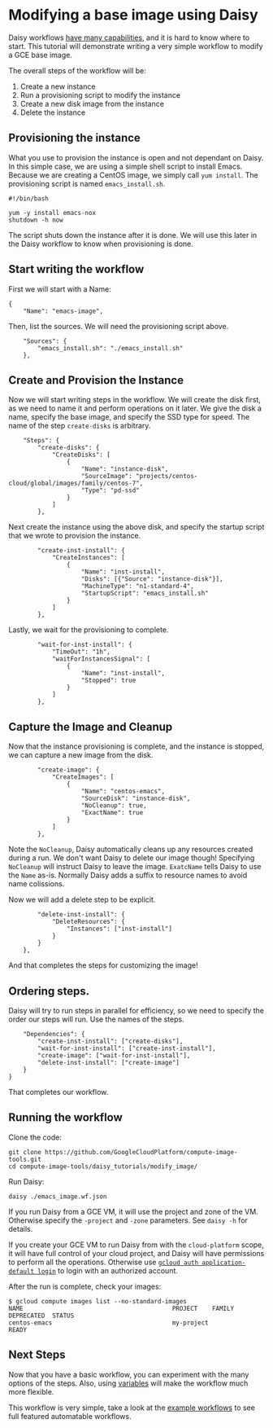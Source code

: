 # Modifying a base image using Daisy

Daisy workflows [have many
capabilities,](https://github.com/GoogleCloudPlatform/compute-image-tools/tree/master/daisy#workflow-config-overview)
and it is hard to know where to start. This tutorial will demonstrate
writing a very simple workflow to modify a GCE base image.

The overall steps of the workflow will be:

1. Create a new instance
2. Run a provisioning script to modify the instance
3. Create a new disk image from the instance
4. Delete the instance

## Provisioning the instance

What you use to provision the instance is open and not dependant on
Daisy. In this simple case, we are using a simple shell script to
install Emacs. Because we are creating a CentOS image, we simply call
`yum install`. The provisioning script is named `emacs_install.sh`.

```shell
#!/bin/bash

yum -y install emacs-nox
shutdown -h now
```

The script shuts down the instance after it is done. We will use this
later in the Daisy workflow to know when provisioning is done.

## Start writing the workflow

First we will start with a Name:

```
{
    "Name": "emacs-image",
```

Then, list the sources. We will need the provisioning script above.

```
    "Sources": {
        "emacs_install.sh": "./emacs_install.sh"
    },
```

## Create and Provision the Instance

Now we will start writing steps in the workflow. We will create the
disk first, as we need to name it and perform operations on it
later. We give the disk a name, specify the base image, and specify
the SSD type for speed. The name of the step `create-disks` is
arbitrary.

```
    "Steps": {
        "create-disks": {
            "CreateDisks": [
                {
                    "Name": "instance-disk",
                    "SourceImage": "projects/centos-cloud/global/images/family/centos-7",
                    "Type": "pd-ssd"
                }
            ]
        },
```

Next create the instance using the above disk, and specify the startup
script that we wrote to provision the instance.

```
        "create-inst-install": {
            "CreateInstances": [
                {
                    "Name": "inst-install",
                    "Disks": [{"Source": "instance-disk"}],
                    "MachineType": "n1-standard-4",
                    "StartupScript": "emacs_install.sh"
                }
            ]
        },
```

Lastly, we wait for the provisioning to complete.

```
        "wait-for-inst-install": {
            "TimeOut": "1h",
            "waitForInstancesSignal": [
                {
                    "Name": "inst-install",
                    "Stopped": true
                }
            ]
        },
```

## Capture the Image and Cleanup

Now that the instance provisioning is complete, and the instance is
stopped, we can capture a new image from the disk.

```
        "create-image": {
            "CreateImages": [
                {
                    "Name": "centos-emacs",
                    "SourceDisk": "instance-disk",
                    "NoCleanup": true,
                    "ExactName": true
                }
            ]
        },
```

Note the `NoCleanup`, Daisy automatically cleans up any resources
created during a run. We don't want Daisy to delete our image though!
Specifying `NoCleanup` will instruct Daisy to leave the
image. `ExatcName` tells Daisy to use the `Name` as-is. Normally Daisy
adds a suffix to resource names to avoid name colissions.

Now we will add a delete step to be explicit.

```
        "delete-inst-install": {
            "DeleteResources": {
                "Instances": ["inst-install"]
            }
        }
    },
```

And that completes the steps for customizing the image!

## Ordering steps.

Daisy will try to run steps in parallel for efficiency, so we need to
specify the order our steps will run. Use the names of the steps.

```
    "Dependencies": {
        "create-inst-install": ["create-disks"],
        "wait-for-inst-install": ["create-inst-install"],
        "create-image": ["wait-for-inst-install"],
        "delete-inst-install": ["create-image"]
    }
}
```

That completes our workflow.

## Running the workflow

Clone the code:

```
git clone https://github.com/GoogleCloudPlatform/compute-image-tools.git
cd compute-image-tools/daisy_tutorials/modify_image/
```

Run Daisy:

```
daisy ./emacs_image.wf.json
```

If you run Daisy from a GCE VM, it will use the project and zone of
the VM. Otherwise specify the `-project` and `-zone` parameters. See
`daisy -h` for details.

If you create your GCE VM to run Daisy from with the `cloud-platform`
scope, it will have full control of your cloud project, and Daisy will
have permissions to perform all the operations. Otherwise use [`gcloud
auth application-default
login`](https://cloud.google.com/sdk/gcloud/reference/auth/application-default/login)
to login with an authorized account.

After the run is complete, check your images:

```shell
$ gcloud compute images list --no-standard-images
NAME                                         PROJECT    FAMILY    DEPRECATED  STATUS
centos-emacs                                 my-project                        READY
```

## Next Steps

Now that you have a basic workflow, you can experiment with the many
options of the steps. Also, using
[variables](https://github.com/GoogleCloudPlatform/compute-image-tools/tree/master/daisy#vars)
will make the workflow much more flexible.

This workflow is very simple, take a look at the [example
workflows](https://github.com/GoogleCloudPlatform/compute-image-tools/tree/master/daisy_workflows)
to see full featured automatable workflows.
